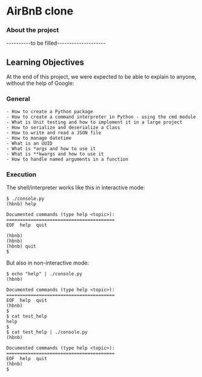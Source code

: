 # AirBnB clone

### About the project
----------to be filled--------------------

## Learning Objectives
At the end of this project, we were expected to be able to explain to anyone, without the help of Google:
### General
	- How to create a Python package
	- How to create a command interpreter in Python - using the cmd module
	- What is Unit testing and how to implement it in a large project
	- How to serialize and deserialize a Class
	- How to write and read a JSON file
	- How to manage datetime
	- What is an UUID
	- What is *args and how to use it
	- What is **kwargs and how to use it
	- How to handle named arguments in a function

### Execution
The shell/interpreter works like this in interactive mode:

	$ ./console.py
	(hbnb) help

	Documented commands (type help <topic>):
	========================================
	EOF  help  quit

	(hbnb) 
	(hbnb) 
	(hbnb) quit
	$
But also in non-interactive mode:

	$ echo "help" | ./console.py
	(hbnb)

	Documented commands (type help <topic>):
	========================================
	EOF  help  quit
	(hbnb) 
	$
	$ cat test_help
	help
	$
	$ cat test_help | ./console.py
	(hbnb)

	Documented commands (type help <topic>):
	========================================
	EOF  help  quit
	(hbnb) 
	$
